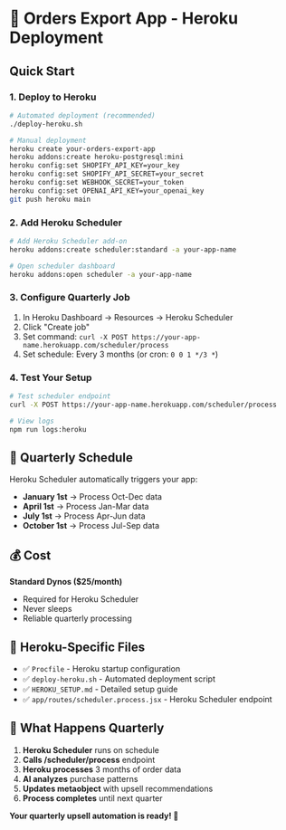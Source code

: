 # 🚀 Orders Export App - Heroku Deployment

## Quick Start

### 1. Deploy to Heroku
```bash
# Automated deployment (recommended)
./deploy-heroku.sh

# Manual deployment
heroku create your-orders-export-app
heroku addons:create heroku-postgresql:mini
heroku config:set SHOPIFY_API_KEY=your_key
heroku config:set SHOPIFY_API_SECRET=your_secret
heroku config:set WEBHOOK_SECRET=your_token
heroku config:set OPENAI_API_KEY=your_openai_key
git push heroku main
```

### 2. Add Heroku Scheduler
```bash
# Add Heroku Scheduler add-on
heroku addons:create scheduler:standard -a your-app-name

# Open scheduler dashboard
heroku addons:open scheduler -a your-app-name
```

### 3. Configure Quarterly Job
1. In Heroku Dashboard → Resources → Heroku Scheduler
2. Click "Create job"
3. Set command: `curl -X POST https://your-app-name.herokuapp.com/scheduler/process`
4. Set schedule: Every 3 months (or cron: `0 0 1 */3 *`)

### 4. Test Your Setup
```bash
# Test scheduler endpoint
curl -X POST https://your-app-name.herokuapp.com/scheduler/process

# View logs
npm run logs:heroku
```

## 📅 Quarterly Schedule

Heroku Scheduler automatically triggers your app:
- **January 1st** → Process Oct-Dec data
- **April 1st** → Process Jan-Mar data  
- **July 1st** → Process Apr-Jun data
- **October 1st** → Process Jul-Sep data

## 💰 Cost

**Standard Dynos ($25/month)**
- Required for Heroku Scheduler
- Never sleeps
- Reliable quarterly processing

## 📁 Heroku-Specific Files

- ✅ `Procfile` - Heroku startup configuration
- ✅ `deploy-heroku.sh` - Automated deployment script
- ✅ `HEROKU_SETUP.md` - Detailed setup guide
- ✅ `app/routes/scheduler.process.jsx` - Heroku Scheduler endpoint

## 🎯 What Happens Quarterly

1. **Heroku Scheduler** runs on schedule
2. **Calls /scheduler/process** endpoint
3. **Heroku processes** 3 months of order data
4. **AI analyzes** purchase patterns
5. **Updates metaobject** with upsell recommendations
6. **Process completes** until next quarter

**Your quarterly upsell automation is ready! 🎉**
